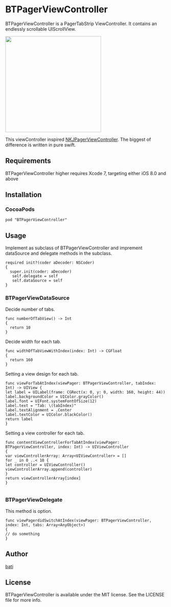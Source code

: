 # BTPagerViewController


BTPagerViewController is a PagerTabStrip ViewController.
It contains an endlessly scrollable UIScrollView.

<img src="./swipe.gif" width="300" />

This viewController inspired [NKJPagerViewController](https://github.com/nakajijapan/NKJPagerViewController). The biggest of difference is written in pure swift.

## Requirements

BTPagerViewController higher requires Xcode 7, targeting either iOS 8.0 and above
## Installation

### CocoaPods

```
pod "BTPagerViewController"
```

## Usage

Implement as subclass of BTPagerViewController and imprement dataSource and delegate methods in the subclass.

```
required init?(coder aDecoder: NSCoder) 
{
  super.init(coder: aDecoder)
   self.delegate = self
   self.dataSource = self
}

```

### BTPagerViewDataSource

Decide number of tabs.

```objc
func numberOfTabView() -> Int
{
  return 10
}
```

Decide width for each tab.

```
func widthOfTabViewWithIndex(index: Int) -> CGFloat
{
  return 160
}
```

Setting a view design for each tab.

```objc
func viewForTabAtIndex(viewPager: BTPagerViewController, tabIndex: Int) -> UIView {
let label = UILabel(frame: CGRect(x: 0, y: 0, width: 160, height: 44))
label.backgroundColor = UIColor.grayColor()
label.font = UIFont.systemFontOfSize(12)
label.text = "Tab: \(tabIndex)"
label.textAlignment = .Center
label.textColor = UIColor.blackColor()
return label
}
```

Setting a view controller for each tab.

```objc
func contentViewControllerForTabAtIndex(viewPager: BTPagerViewController, index: Int) -> UIViewController
{
var viewControllerArray: Array<UIViewController> = []
for _ in 0 ..< 10 {
let controller = UIViewController()
viewControllerArray.append(controller)
}
return viewControllerArray[index]
}


```

### BTPagerViewDelegate

This method is option.

```objc
func viewPagerdidSwitchAtIndex(viewPager: BTPagerViewController, index: Int, tabs: Array<AnyObject>)
{
// do something
}
```


## Author

[bati](https://www.facebook.com/hiroshi.chiba.54)


## License

BTPagerViewController is available under the MIT license. See the LICENSE file for more info.

